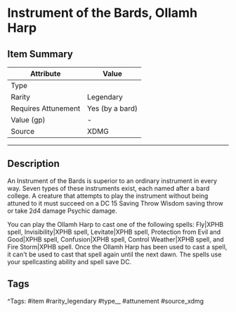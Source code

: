 # Instrument of the Bards, Ollamh Harp

## Item Summary

| Attribute            | Value                        |
|----------------------|------------------------------|
| Type                 |   |
| Rarity               | Legendary             |
| Requires Attunement  | Yes (by a bard)                |
| Value (gp)           | -    |
| Source               | XDMG |

---

## Description

An Instrument of the Bards is superior to an ordinary instrument in every way. Seven types of these instruments exist, each named after a bard college. A creature that attempts to play the instrument without being attuned to it must succeed on a DC 15 Saving Throw Wisdom saving throw or take 2d4 damage Psychic damage.

You can play the Ollamh Harp to cast one of the following spells: Fly|XPHB spell, Invisibility|XPHB spell, Levitate|XPHB spell, Protection from Evil and Good|XPHB spell, Confusion|XPHB spell, Control Weather|XPHB spell, and Fire Storm|XPHB spell. Once the Ollamh Harp has been used to cast a spell, it can't be used to cast that spell again until the next dawn. The spells use your spellcasting ability and spell save DC.

## Tags

^Tags: #item #rarity_legendary #type__ #attunement #source_xdmg